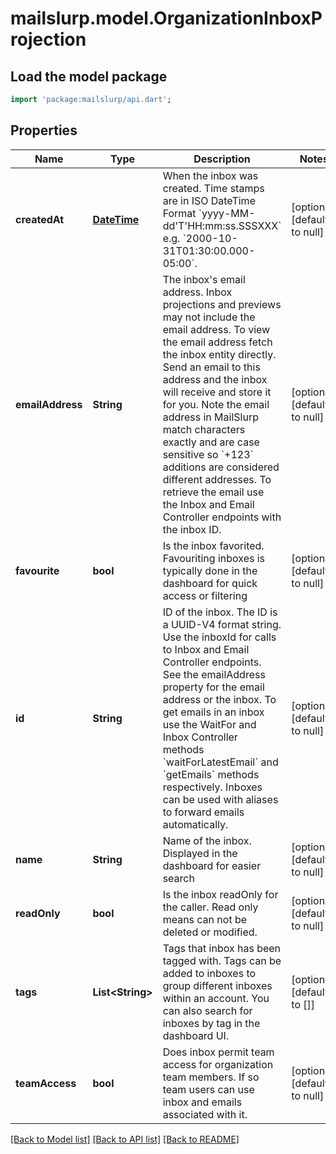 # mailslurp.model.OrganizationInboxProjection

## Load the model package
```dart
import 'package:mailslurp/api.dart';
```

## Properties
Name | Type | Description | Notes
------------ | ------------- | ------------- | -------------
**createdAt** | [**DateTime**](DateTime.md) | When the inbox was created. Time stamps are in ISO DateTime Format &#x60;yyyy-MM-dd&#39;T&#39;HH:mm:ss.SSSXXX&#x60; e.g. &#x60;2000-10-31T01:30:00.000-05:00&#x60;. | [optional] [default to null]
**emailAddress** | **String** | The inbox&#39;s email address. Inbox projections and previews may not include the email address. To view the email address fetch the inbox entity directly. Send an email to this address and the inbox will receive and store it for you. Note the email address in MailSlurp match characters exactly and are case sensitive so &#x60;+123&#x60; additions are considered different addresses. To retrieve the email use the Inbox and Email Controller endpoints with the inbox ID. | [optional] [default to null]
**favourite** | **bool** | Is the inbox favorited. Favouriting inboxes is typically done in the dashboard for quick access or filtering | [optional] [default to null]
**id** | **String** | ID of the inbox. The ID is a UUID-V4 format string. Use the inboxId for calls to Inbox and Email Controller endpoints. See the emailAddress property for the email address or the inbox. To get emails in an inbox use the WaitFor and Inbox Controller methods &#x60;waitForLatestEmail&#x60; and &#x60;getEmails&#x60; methods respectively. Inboxes can be used with aliases to forward emails automatically. | [optional] [default to null]
**name** | **String** | Name of the inbox. Displayed in the dashboard for easier search | [optional] [default to null]
**readOnly** | **bool** | Is the inbox readOnly for the caller. Read only means can not be deleted or modified. | [optional] [default to null]
**tags** | **List&lt;String&gt;** | Tags that inbox has been tagged with. Tags can be added to inboxes to group different inboxes within an account. You can also search for inboxes by tag in the dashboard UI. | [optional] [default to []]
**teamAccess** | **bool** | Does inbox permit team access for organization team members. If so team users can use inbox and emails associated with it. | [optional] [default to null]

[[Back to Model list]](../README.md#documentation-for-models) [[Back to API list]](../README.md#documentation-for-api-endpoints) [[Back to README]](../README.md)


